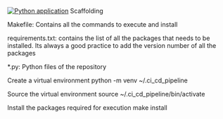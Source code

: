 [![Python application](https://github.com/mahnoorakhtar9015/MLOPS_task1/actions/workflows/python-app.yml/badge.svg)](https://github.com/mahnoorakhtar9015/MLOPS_task1/actions/workflows/python-app.yml)
Scaffolding

Makefile: Contains all the commands to execute and install

requirements.txt: contains the list of all the packages that needs to be installed. Its always a good practice to add the version number of all the packages

*.py: Python files of the repository

Create a virtual environment python -m venv ~/.ci_cd_pipeline

Source the virtual environment source ~/.ci_cd_pipeline/bin/activate

Install the packages required for execution make install
